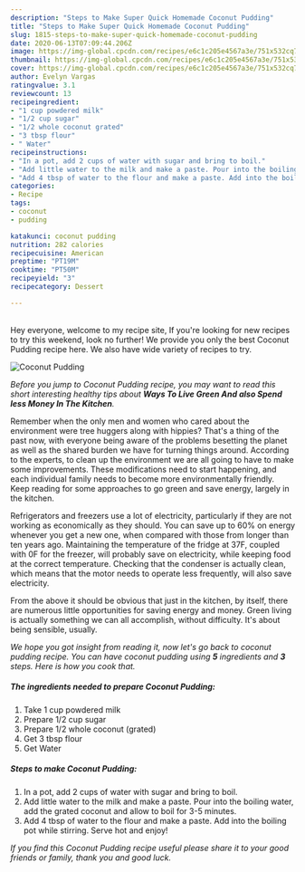 ```yaml
---
description: "Steps to Make Super Quick Homemade Coconut Pudding"
title: "Steps to Make Super Quick Homemade Coconut Pudding"
slug: 1815-steps-to-make-super-quick-homemade-coconut-pudding
date: 2020-06-13T07:09:44.206Z
image: https://img-global.cpcdn.com/recipes/e6c1c205e4567a3e/751x532cq70/coconut-pudding-recipe-main-photo.jpg
thumbnail: https://img-global.cpcdn.com/recipes/e6c1c205e4567a3e/751x532cq70/coconut-pudding-recipe-main-photo.jpg
cover: https://img-global.cpcdn.com/recipes/e6c1c205e4567a3e/751x532cq70/coconut-pudding-recipe-main-photo.jpg
author: Evelyn Vargas
ratingvalue: 3.1
reviewcount: 13
recipeingredient:
- "1 cup powdered milk"
- "1/2 cup sugar"
- "1/2 whole coconut grated"
- "3 tbsp flour"
- " Water"
recipeinstructions:
- "In a pot, add 2 cups of water with sugar and bring to boil."
- "Add little water to the milk and make a paste. Pour into the boiling water, add the grated coconut and allow to boil for 3-5 minutes."
- "Add 4 tbsp of water to the flour and make a paste. Add into the boiling pot while stirring. Serve hot and enjoy!"
categories:
- Recipe
tags:
- coconut
- pudding

katakunci: coconut pudding 
nutrition: 282 calories
recipecuisine: American
preptime: "PT19M"
cooktime: "PT50M"
recipeyield: "3"
recipecategory: Dessert

---
```

<br>
Hey everyone, welcome to my recipe site, If you're looking for new recipes to try this weekend, look no further! We provide you only the best Coconut Pudding recipe here. We also have wide variety of recipes to try.
<br>


![Coconut Pudding](https://img-global.cpcdn.com/recipes/e6c1c205e4567a3e/751x532cq70/coconut-pudding-recipe-main-photo.jpg)

<i>Before you jump to Coconut Pudding recipe, you may want to read this short interesting healthy tips about 
<strong>Ways To Live Green And also Spend less Money In The Kitchen</strong>.</i>
</br>

Remember when the only men and women who cared about the environment were tree huggers along with hippies? That's a thing of the past now, with everyone being aware of the problems besetting the planet as well as the shared burden we have for turning things around. According to the experts, to clean up the environment we are all going to have to make some improvements. These modifications need to start happening, and each individual family needs to become more environmentally friendly. Keep reading for some approaches to go green and save energy, largely in the kitchen.

Refrigerators and freezers use a lot of electricity, particularly if they are not working as economically as they should. You can save up to 60% on energy whenever you get a new one, when compared with those from longer than ten years ago. Maintaining the temperature of the fridge at 37F, coupled with 0F for the freezer, will probably save on electricity, while keeping food at the correct temperature. Checking that the condenser is actually clean, which means that the motor needs to operate less frequently, will also save electricity.

From the above it should be obvious that just in the kitchen, by itself, there are numerous little opportunities for saving energy and money. Green living is actually something we can all accomplish, without difficulty. It's about being sensible, usually.


<i>We hope you got insight from reading it, now let's go back to coconut pudding recipe. You can have coconut pudding using <strong>5</strong> ingredients and <strong>3</strong> steps. Here is how you cook that.
</i>

##### The ingredients needed to prepare Coconut Pudding:

1. Take 1 cup powdered milk
1. Prepare 1/2 cup sugar
1. Prepare 1/2 whole coconut (grated)
1. Get 3 tbsp flour
1. Get  Water


##### Steps to make Coconut Pudding:

1. In a pot, add 2 cups of water with sugar and bring to boil.
1. Add little water to the milk and make a paste. Pour into the boiling water, add the grated coconut and allow to boil for 3-5 minutes.
1. Add 4 tbsp of water to the flour and make a paste. Add into the boiling pot while stirring. Serve hot and enjoy!


<i>If you find this Coconut Pudding recipe useful please share it to your good friends or family, thank you and good luck.</i>
